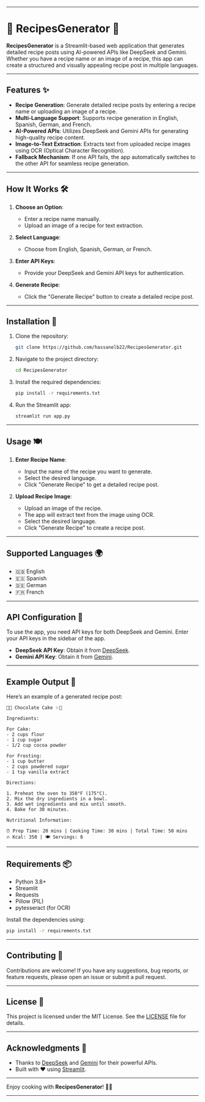 
---

# 🍳 RecipesGenerator 🍳

**RecipesGenerator** is a Streamlit-based web application that generates detailed recipe posts using AI-powered APIs like DeepSeek and Gemini. Whether you have a recipe name or an image of a recipe, this app can create a structured and visually appealing recipe post in multiple languages.

---

## Features ✨

- **Recipe Generation**: Generate detailed recipe posts by entering a recipe name or uploading an image of a recipe.
- **Multi-Language Support**: Supports recipe generation in English, Spanish, German, and French.
- **AI-Powered APIs**: Utilizes DeepSeek and Gemini APIs for generating high-quality recipe content.
- **Image-to-Text Extraction**: Extracts text from uploaded recipe images using OCR (Optical Character Recognition).
- **Fallback Mechanism**: If one API fails, the app automatically switches to the other API for seamless recipe generation.

---

## How It Works 🛠️

1. **Choose an Option**:
   - Enter a recipe name manually.
   - Upload an image of a recipe for text extraction.

2. **Select Language**:
   - Choose from English, Spanish, German, or French.

3. **Enter API Keys**:
   - Provide your DeepSeek and Gemini API keys for authentication.

4. **Generate Recipe**:
   - Click the "Generate Recipe" button to create a detailed recipe post.

---

## Installation 🚀

1. Clone the repository:
   ```bash
   git clone https://github.com/hassanelb22/RecipesGenerator.git
   ```

2. Navigate to the project directory:
   ```bash
   cd RecipesGenerator
   ```

3. Install the required dependencies:
   ```bash
   pip install -r requirements.txt
   ```

4. Run the Streamlit app:
   ```bash
   streamlit run app.py
   ```

---

## Usage 🍽️

1. **Enter Recipe Name**:
   - Input the name of the recipe you want to generate.
   - Select the desired language.
   - Click "Generate Recipe" to get a detailed recipe post.

2. **Upload Recipe Image**:
   - Upload an image of the recipe.
   - The app will extract text from the image using OCR.
   - Select the desired language.
   - Click "Generate Recipe" to create a recipe post.

---

## Supported Languages 🌍

- 🇬🇧 English
- 🇪🇸 Spanish
- 🇩🇪 German
- 🇫🇷 French

---

## API Configuration 🔑

To use the app, you need API keys for both DeepSeek and Gemini. Enter your API keys in the sidebar of the app.

- **DeepSeek API Key**: Obtain it from [DeepSeek](https://www.deepseek.com/).
- **Gemini API Key**: Obtain it from [Gemini](https://developers.generativelanguage.google/](https://aistudio.google.com/app/apikey)).

---

## Example Output 📄

Here’s an example of a generated recipe post:

```
🧁✨ Chocolate Cake ✨🧁

Ingredients:

For Cake:
- 2 cups flour
- 1 cup sugar
- 1/2 cup cocoa powder

For Frosting:
- 1 cup butter
- 2 cups powdered sugar
- 1 tsp vanilla extract

Directions:

1. Preheat the oven to 350°F (175°C).
2. Mix the dry ingredients in a bowl.
3. Add wet ingredients and mix until smooth.
4. Bake for 30 minutes.

Nutritional Information:

⏰ Prep Time: 20 mins | Cooking Time: 30 mins | Total Time: 50 mins
🔥 Kcal: 350 | 🍽️ Servings: 8
```

---

## Requirements 📦

- Python 3.8+
- Streamlit
- Requests
- Pillow (PIL)
- pytesseract (for OCR)

Install the dependencies using:
```bash
pip install -r requirements.txt
```

---

## Contributing 🤝

Contributions are welcome! If you have any suggestions, bug reports, or feature requests, please open an issue or submit a pull request.

---

## License 📜

This project is licensed under the MIT License. See the [LICENSE](LICENSE) file for details.

---

## Acknowledgments 🙏

- Thanks to [DeepSeek](https://www.deepseek.com/) and [Gemini](https://developers.generativelanguage.google/) for their powerful APIs.
- Built with ❤️ using [Streamlit](https://streamlit.io/).

---

Enjoy cooking with **RecipesGenerator**! 🍳✨

---
